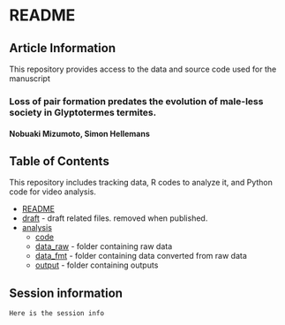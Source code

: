 # README
## Article Information
This repository provides access to the data and source code used for the manuscript    
### **Loss of pair formation predates the evolution of male-less society in Glyptotermes termites.**  
#### **Nobuaki Mizumoto, Simon Hellemans**  

## Table of Contents
This repository includes tracking data, R codes to analyze it, and Python code for video analysis.  
* [README](./README.md)
* [draft](./draft) - draft related files. removed when published.
* [analysis](./analysis)
  * [code](./analysis/code)
  * [data_raw](./analysis/data_raw) - folder containing raw data
  * [data_fmt](./analysis/data_fmt) - folder containing data converted from raw data
  * [output](./analysis/output) - folder containing outputs

## Session information
```
Here is the session info      
```
